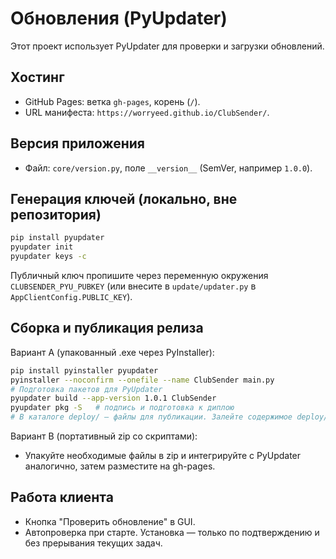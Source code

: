 # Обновления (PyUpdater)

Этот проект использует PyUpdater для проверки и загрузки обновлений.

## Хостинг
- GitHub Pages: ветка `gh-pages`, корень (`/`).
- URL манифеста: `https://worryeed.github.io/ClubSender/`.

## Версия приложения
- Файл: `core/version.py`, поле `__version__` (SemVer, например `1.0.0`).

## Генерация ключей (локально, вне репозитория)
```bash
pip install pyupdater
pyupdater init
pyupdater keys -c
```
Публичный ключ пропишите через переменную окружения `CLUBSENDER_PYU_PUBKEY` (или внесите в `update/updater.py` в `AppClientConfig.PUBLIC_KEY`).

## Сборка и публикация релиза
Вариант A (упакованный .exe через PyInstaller):
```bash
pip install pyinstaller pyupdater
pyinstaller --noconfirm --onefile --name ClubSender main.py
# Подготовка пакетов для PyUpdater
pyupdater build --app-version 1.0.1 ClubSender
pyupdater pkg -S   # подпись и подготовка к диплою
# В каталоге deploy/ — файлы для публикации. Залейте содержимое deploy/ в ветку gh-pages корень.
```

Вариант B (портативный zip со скриптами):
- Упакуйте необходимые файлы в zip и интегрируйте с PyUpdater аналогично, затем разместите на gh-pages.

## Работа клиента
- Кнопка "Проверить обновление" в GUI.
- Автопроверка при старте. Установка — только по подтверждению и без прерывания текущих задач.
